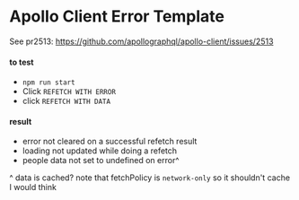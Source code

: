 # Apollo Client Error Template

See pr2513: https://github.com/apollographql/apollo-client/issues/2513

#### to test
- `npm run start`
- Click `REFETCH WITH ERROR`
- click `REFETCH WITH DATA`

#### result
- error not cleared on a successful refetch result
- loading not updated while doing a refetch
- people data not set to undefined on error^

^ data is cached? note that fetchPolicy is `network-only` so it shouldn't cache I would think
